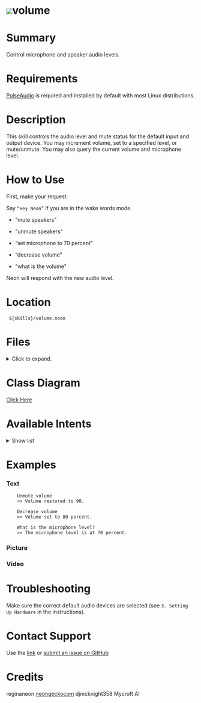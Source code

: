 # ![](https://0000.us/klatchat/app/files/neon_images/icons/neon_paw.png)volume
  
# Summary  
  
Control microphone and speaker audio levels.
  
# Requirements  
[PulseAudio](https://www.freedesktop.org/wiki/Software/PulseAudio/) is required and installed by default with most Linux
distributions.
  
# Description  
  
This skill controls the audio level and mute status for the default input and output device. You may increment volume,
set to a specified level, or mute/unmute. You may also query the current volume and microphone level.
    
  
  
# How to Use  
  
First, make your request:  
  
Say `“Hey Neon”` if you are in the wake words mode.
  
- "mute speakers"
      
- "unmute speakers"
      
- “set microphone to 70 percent”
      
- “decrease volume”

- "what is the volume"
      
  
Neon will respond with the new audio level.

# Location  
  

     ${skills}/volume.neon

# Files
<details>
<summary>Click to expand.</summary>
<br>

    ${skills}/volume.neon/
    ${skills}/volume.neon/.gitignore
    ${skills}/volume.neon/__pycache__
    ${skills}/volume.neon/__pycache__/__init__.cpython-36.pyc
    ${skills}/volume.neon/vocab
    ${skills}/volume.neon/vocab/en-us
    ${skills}/volume.neon/vocab/en-us/Volume.voc
    ${skills}/volume.neon/vocab/en-us/Increase.voc
    ${skills}/volume.neon/vocab/en-us/Query.voc
    ${skills}/volume.neon/vocab/en-us/Mute.voc
    ${skills}/volume.neon/vocab/en-us/Level.voc
    ${skills}/volume.neon/vocab/en-us/Mic.voc
    ${skills}/volume.neon/vocab/en-us/Percent.voc
    ${skills}/volume.neon/vocab/en-us/Unmute.voc
    ${skills}/volume.neon/vocab/en-us/Decrease.voc
    ${skills}/volume.neon/vocab/de-de
    ${skills}/volume.neon/vocab/de-de/Volume.voc
    ${skills}/volume.neon/vocab/de-de/Increase.voc
    ${skills}/volume.neon/vocab/de-de/Mute.voc
    ${skills}/volume.neon/vocab/de-de/Level.voc
    ${skills}/volume.neon/vocab/de-de/Unmute.voc
    ${skills}/volume.neon/vocab/de-de/Decrease.voc
    ${skills}/volume.neon/vocab/es-es
    ${skills}/volume.neon/vocab/es-es/Volume.voc
    ${skills}/volume.neon/vocab/es-es/Increase.voc
    ${skills}/volume.neon/vocab/es-es/Mute.voc
    ${skills}/volume.neon/vocab/es-es/Level.voc
    ${skills}/volume.neon/vocab/es-es/Unmute.voc
    ${skills}/volume.neon/vocab/es-es/Decrease.voc
    ${skills}/volume.neon/vocab/it-it
    ${skills}/volume.neon/vocab/it-it/Volume.voc
    ${skills}/volume.neon/vocab/it-it/Increase.voc
    ${skills}/volume.neon/vocab/it-it/Mute.voc
    ${skills}/volume.neon/vocab/it-it/Level.voc
    ${skills}/volume.neon/vocab/it-it/Unmute.voc
    ${skills}/volume.neon/vocab/it-it/Decrease.voc
    ${skills}/volume.neon/README.md
    ${skills}/volume.neon/regex
    ${skills}/volume.neon/regex/en-us
    ${skills}/volume.neon/regex/en-us/volume.amount.rx
    ${skills}/volume.neon/regex/de-de
    ${skills}/volume.neon/regex/de-de/volume.amount.rx
    ${skills}/volume.neon/regex/es-es
    ${skills}/volume.neon/regex/es-es/volume.amount.rx
    ${skills}/volume.neon/regex/it-it
    ${skills}/volume.neon/regex/it-it/volume.amount.rx
    ${skills}/volume.neon/blop-mark-diangelo.wav
    ${skills}/volume.neon/README.old
    ${skills}/volume.neon/__init__.py
    ${skills}/volume.neon/test
    ${skills}/volume.neon/test/intent
    ${skills}/volume.neon/test/intent/sample7.intent.json
    ${skills}/volume.neon/test/intent/sample6.intent.json
    ${skills}/volume.neon/test/intent/sample3.intent.json
    ${skills}/volume.neon/test/intent/sample2.intent.json
    ${skills}/volume.neon/test/intent/sample1.intent.json
    ${skills}/volume.neon/test/intent/sample4.intent.json
    ${skills}/volume.neon/test/intent/sample8.intent.json
    ${skills}/volume.neon/test/intent/sample10.intent.json
    ${skills}/volume.neon/test/intent/sample9.intent.json
    ${skills}/volume.neon/test/intent/sample5.intent.json
    ${skills}/volume.neon/dialog
    ${skills}/volume.neon/dialog/en-us
    ${skills}/volume.neon/dialog/en-us/mute.volume.dialog
    ${skills}/volume.neon/dialog/en-us/increase.volume.dialog
    ${skills}/volume.neon/dialog/en-us/set.volume.dialog
    ${skills}/volume.neon/dialog/en-us/decrease.volume.dialog
    ${skills}/volume.neon/dialog/en-us/volume.is.dialog
    ${skills}/volume.neon/dialog/en-us/already.max.volume.dialog
    ${skills}/volume.neon/dialog/en-us/reset.volume.dialog
    ${skills}/volume.neon/dialog/de-de
    ${skills}/volume.neon/dialog/de-de/mute.volume.dialog
    ${skills}/volume.neon/dialog/de-de/increase.volume.dialog
    ${skills}/volume.neon/dialog/de-de/set.volume.dialog
    ${skills}/volume.neon/dialog/de-de/decrease.volume.dialog
    ${skills}/volume.neon/dialog/de-de/volume.is.dialog
    ${skills}/volume.neon/dialog/de-de/already.max.volume.dialog
    ${skills}/volume.neon/dialog/de-de/reset.volume.dialog
    ${skills}/volume.neon/dialog/es-es
    ${skills}/volume.neon/dialog/es-es/mute.volume.dialog
    ${skills}/volume.neon/dialog/es-es/increase.volume.dialog
    ${skills}/volume.neon/dialog/es-es/set.volume.dialog
    ${skills}/volume.neon/dialog/es-es/decrease.volume.dialog
    ${skills}/volume.neon/dialog/es-es/volume.is.dialog
    ${skills}/volume.neon/dialog/es-es/already.max.volume.dialog
    ${skills}/volume.neon/dialog/es-es/reset.volume.dialog
    ${skills}/volume.neon/dialog/it-it
    ${skills}/volume.neon/dialog/it-it/mute.volume.dialog
    ${skills}/volume.neon/dialog/it-it/increase.volume.dialog
    ${skills}/volume.neon/dialog/it-it/set.volume.dialog
    ${skills}/volume.neon/dialog/it-it/decrease.volume.dialog
    ${skills}/volume.neon/dialog/it-it/volume.is.dialog
    ${skills}/volume.neon/dialog/it-it/already.max.volume.dialog
    ${skills}/volume.neon/dialog/it-it/reset.volume.dialog
    ${skills}/volume.neon/settings.json
    ${skills}/volume.neon/LICENSE


</details>
  

# Class Diagram
[Click Here](https://0000.us/klatchat/app/files/neon_images/class_diagrams/volume.png)
  

# Available Intents
<details>
<summary>Show list</summary>
<br>


### Decrease.voc

    lower
    reduce
    decrease
    turn down
    quieter
    less loud


### Increase.voc

    rise
    raise
    boost
    increase
    turn up
    louder


### Level.voc

    #
    ##
    quiet
    normal
    loud

### Mic.voc

    mic
    microphone

### Mute.voc

    mute
    silence

### Percent.voc

    percent

### Query.voc

    what
    tell me
    get
    say
    speak
    
### Unmute.voc

    reset
    unmute
    restore
    
### Volume.voc

    volume
    speaker
    sound
    mic
    microphone
    input
    level
    talk

</details>


# Examples

### Text

	    Unmute volume
	    >> Volume restored to 90.
	    
	    Decrease volume
	    >> Volume set to 80 percent.
	    
	    What is the microphone level?
	    >> The microphone level is at 70 percent.
	    

### Picture

### Video

# Troubleshooting
Make sure the correct default audio devices are selected (see `3. Setting Up Hardware` in the instructions).

# Contact Support
Use the [link](https://neongecko.com/ContactUs) or [submit an issue on GitHub](https://help.github.com/en/articles/creating-an-issue)

# Credits
reginaneon [neongeckocom](https://neongecko.com/) djmcknight358 Mycroft AI
